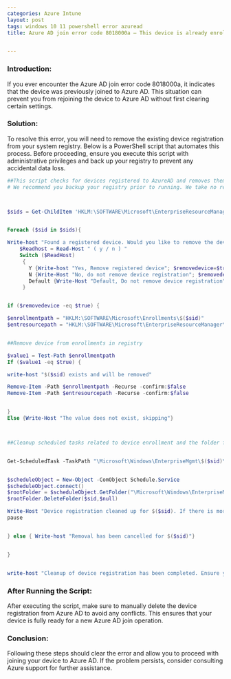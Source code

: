 ```yaml
---
categories: Azure Intune
layout: post
tags: windows 10 11 powershell error azuread
title: Azure AD join error code 8018000a – This device is already enrolled


---
```


### Introduction:

If you ever encounter the Azure AD join error code 8018000a, it indicates that the device was previously joined to Azure AD. This situation can prevent you from rejoining the device to Azure AD without first clearing certain settings.

### Solution:

To resolve this error, you will need to remove the existing device registration from your system registry. Below is a PowerShell script that automates this process. Before proceeding, ensure you execute this script with administrative privileges and back up your registry to prevent any accidental data loss.

```powershell
##This script checks for devices registered to AzureAD and removes them so you can successfully perform an AzureAD join. 
# We recommend you backup your registry prior to running. We take no responisbility for the use of this script.



$sids = Get-ChildItem 'HKLM:\SOFTWARE\Microsoft\EnterpriseResourceManager\Tracked' -name |where-object {$_.Length -gt 25}


Foreach ($sid in $sids){

Write-host "Found a registered device. Would you like to remove the device registration settings for SID: $($sid)?" -ForegroundColor Yellow 
    $Readhost = Read-Host " ( y / n ) " 
    Switch ($ReadHost) 
     { 
       Y {Write-host "Yes, Remove registered device"; $removedevice=$true} 
       N {Write-Host "No, do not remove device registration"; $removedevice=$false} 
       Default {Write-Host "Default, Do not remove device registration"; $removedevice=$false} 
     } 


if ($removedevice -eq $true) {

$enrollmentpath = "HKLM:\SOFTWARE\Microsoft\Enrollments\$($sid)"
$entresourcepath = "HKLM:\SOFTWARE\Microsoft\EnterpriseResourceManager\Tracked\$($sid)"


##Remove device from enrollments in registry

$value1 = Test-Path $enrollmentpath
If ($value1 -eq $true) {

write-host "$($sid) exists and will be removed"

Remove-Item -Path $enrollmentpath -Recurse -confirm:$false
Remove-Item -Path $entresourcepath -Recurse -confirm:$false


} 
Else {Write-Host "The value does not exist, skipping"}



##Cleanup scheduled tasks related to device enrollment and the folder for this SID


Get-ScheduledTask -TaskPath "\Microsoft\Windows\EnterpriseMgmt\$($sid)\*"| Unregister-ScheduledTask -Confirm:$false


$scheduleObject = New-Object -ComObject Schedule.Service
$scheduleObject.connect()
$rootFolder = $scheduleObject.GetFolder("\Microsoft\Windows\EnterpriseMgmt")
$rootFolder.DeleteFolder($sid,$null)

Write-Host "Device registration cleaned up for $($sid). If there is more than 1 device registration, we will continue to the next one."
pause


} else { Write-host "Removal has been cancelled for $($sid)"}


}


write-host "Cleanup of device registration has been completed. Ensure you delete the device registration in AzureAD and you can now join your device."


```

### After Running the Script:

After executing the script, make sure to manually delete the device registration from Azure AD to avoid any conflicts. This ensures that your device is fully ready for a new Azure AD join operation.

### Conclusion:

Following these steps should clear the error and allow you to proceed with joining your device to Azure AD. If the problem persists, consider consulting Azure support for further assistance.
